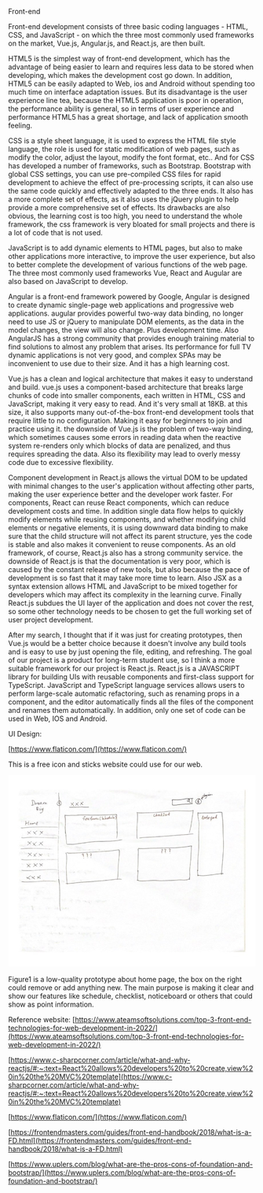 Front-end

Front-end development consists of three basic coding languages - HTML, CSS, and JavaScript - on
which the three most commonly used frameworks on the market, Vue.js, Angular.js, and React.js, are
then built.

HTML5 is the simplest way of front-end development, which has the advantage of being easier to learn
and requires less data to be stored when developing, which makes the development cost go down. In
addition, HTML5 can be easily adapted to Web, ios and Android without spending too much time on
interface adaptation issues. But its disadvantage is the user experience line tea, because the HTML5
application is poor in operation, the performance ability is general, so in terms of user experience
and performance HTML5 has a great shortage, and lack of application smooth feeling.

CSS is a style sheet language, it is used to express the HTML file style language, the role is used
for static modification of web pages, such as modify the color, adjust the layout, modify the font
format, etc.. And for CSS has developed a number of frameworks, such as Bootstrap. Bootstrap with
global CSS settings, you can use pre-compiled CSS files for rapid development to achieve the effect
of pre-processing scripts, it can also use the same code quickly and effectively adapted to the
three ends. It also has a more complete set of effects, as it also uses the jQuery plugin to help
provide a more comprehensive set of effects. Its drawbacks are also obvious, the learning cost is
too high, you need to understand the whole framework, the css framework is very bloated for small
projects and there is a lot of code that is not used.

JavaScript is to add dynamic elements to HTML pages, but also to make other applications more
interactive, to improve the user experience, but also to better complete the development of various
functions of the web page. The three most commonly used frameworks Vue, React and Augular are also
based on JavaScript to develop.

Angular is a front-end framework powered by Google, Angular is designed to create dynamic
single-page web applications and progressive web applications. augular provides powerful two-way
data binding, no longer need to use JS or jQuery to manipulate DOM elements, as the data in the
model changes, the view will also change. Plus development time. Also AngularJS has a strong
community that provides enough training material to find solutions to almost any problem that
arises. Its performance for full TV dynamic applications is not very good, and complex SPAs may be
inconvenient to use due to their size. And it has a high learning cost.

Vue.js has a clean and logical architecture that makes it easy to understand and build. vue.js uses
a component-based architecture that breaks large chunks of code into smaller components, each
written in HTML, CSS and JavaScript, making it very easy to read. And it's very small at 18KB. at
this size, it also supports many out-of-the-box front-end development tools that require little to
no configuration. Making it easy for beginners to join and practice using it. the downside of Vue.js
is the problem of two-way binding, which sometimes causes some errors in reading data when the
reactive system re-renders only which blocks of data are penalized, and thus requires spreading the
data. Also its flexibility may lead to overly messy code due to excessive flexibility.

Component development in React.js allows the virtual DOM to be updated with minimal changes to the
user's application without affecting other parts, making the user experience better and the
developer work faster. For components, React can reuse React components, which can reduce
development costs and time. In addition single data flow helps to quickly modify elements while
reusing components, and whether modifying child elements or negative elements, it is using downward
data binding to make sure that the child structure will not affect its parent structure, yes the
code is stable and also makes it convenient to reuse components. As an old framework, of course,
React.js also has a strong community service. the downside of React.js is that the documentation is
very poor, which is caused by the constant release of new tools, but also because the pace of
development is so fast that it may take more time to learn. Also JSX as a syntax extension allows
HTML and JavaScript to be mixed together for developers which may affect its complexity in the
learning curve. Finally React.js subdues the UI layer of the application and does not cover the
rest, so some other technology needs to be chosen to get the full working set of user project
development.

After my search, I thought that if it was just for creating prototypes, then Vue.js would be a
better choice because it doesn't involve any build tools and is easy to use by just opening the
file, editing, and refreshing. The goal of our project is a product for long-term student use, so I
think a more suitable framework for our project is React.js. React.js is a JAVASCRIPT library for
building UIs with reusable components and first-class support for TypeScript. JavaScript and
TypeScript language services allows users to perform large-scale automatic refactoring, such as
renaming props in a component, and the editor automatically finds all the files of the component and
renames them automatically. In addition, only one set of code can be used in Web, IOS and Android.

UI Design:

[https://www.flaticon.com/](https://www.flaticon.com/)

This is a free icon and sticks website could use for our web.

![Figure 1](../../assests/images/ui_6.jpg)

Figure1 is a low-quality prototype about home page, the box on the right could remove or add
anything new. The main purpose is making it clear and show our features like schedule, checklist,
noticeboard or others that could show as point information.

Reference website:
[https://www.ateamsoftsolutions.com/top-3-front-end-technologies-for-web-development-in-2022/](https://www.ateamsoftsolutions.com/top-3-front-end-technologies-for-web-development-in-2022/)

[https://www.c-sharpcorner.com/article/what-and-why-reactjs/#:~:text=React%20allows%20developers%20to%20create,view%20in%20the%20MVC%20template](https://www.c-sharpcorner.com/article/what-and-why-reactjs/#:~:text=React%20allows%20developers%20to%20create,view%20in%20the%20MVC%20template)

[https://www.flaticon.com/](https://www.flaticon.com/)

[https://frontendmasters.com/guides/front-end-handbook/2018/what-is-a-FD.html](https://frontendmasters.com/guides/front-end-handbook/2018/what-is-a-FD.html)

[https://www.uplers.com/blog/what-are-the-pros-cons-of-foundation-and-bootstrap/](https://www.uplers.com/blog/what-are-the-pros-cons-of-foundation-and-bootstrap/)
